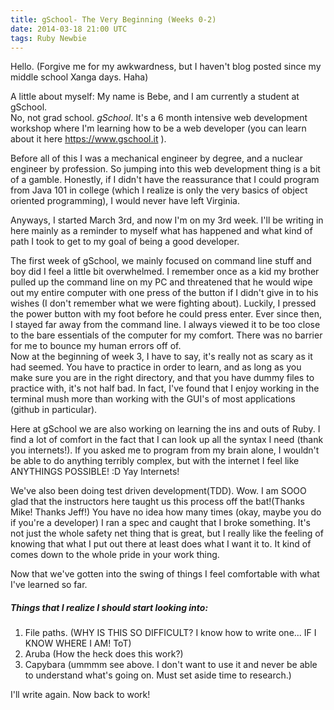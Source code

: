 ```yaml
---
title: gSchool- The Very Beginning (Weeks 0-2)
date: 2014-03-18 21:00 UTC
tags: Ruby Newbie
---
```


Hello. (Forgive me for my awkwardness, but I haven't blog posted since my middle school Xanga days. Haha)

A little about myself: My name is Bebe, and I am currently a student at gSchool.<br>
No, not grad school. <em>gSchool</em>. It's a 6 month intensive web development workshop where I'm learning how to be a web developer (you can learn about it here <a href="https://www.gschool.it"/>https://www.gschool.it</a> ).

Before all of this I was a mechanical engineer by degree, and a nuclear engineer by profession. So jumping into this web development thing is a bit of a gamble. Honestly, if I didn't have the reassurance that I could program from Java 101 in college (which I realize is only the very basics of object oriented programming), I would never have left Virginia.


Anyways, I started March 3rd, and now I'm on my 3rd week. I'll be writing in here mainly as a reminder to myself what has happened and what kind of path I took to get to my goal of being a good developer.


The first week of gSchool, we mainly focused on command line stuff and boy did I feel a little bit overwhelmed. I remember once as a kid my brother pulled up the command line on my PC and threatened that he would wipe out my entire computer with one press of the button if I didn't give in to his wishes (I don't remember what we were fighting about). Luckily, I pressed the power button with my foot before he could press enter. Ever since then, I stayed far away from the command line. I always viewed it to be too close to the bare essentials of the computer for my comfort. There was no barrier for me to bounce my human errors off of.<br>
Now at the beginning of week 3, I have to say, it's really not as scary as it had seemed. You have to practice in order to learn, and as long as you make sure you are in the right directory, and that you have dummy files to practice with, it's not half bad. In fact, I've found that I enjoy working in the terminal mush more than working with the GUI's of most applications (github in particular).

Here at gSchool we are also working on learning the ins and outs of Ruby. I find a lot of comfort in the fact that I can look up all the syntax I need (thank you internets!). If you asked me to program from my brain alone, I wouldn't be able to do anything terribly complex, but with the internet I feel like ANYTHINGS POSSIBLE! :D Yay Internets!

We've also been doing test driven development(TDD). Wow. I am SOOO glad that the instructors here taught us this process off the bat!(Thanks Mike! Thanks Jeff!) You have no idea how many times (okay, maybe you do if you're a developer) I ran a spec and caught that I broke something. It's not just the whole safety net thing that is great, but I really like the feeling of knowing that what I put out there at least does what I want it to. It kind of comes down to the whole pride in your work thing.

Now that we've gotten into the swing of things I feel comfortable with what I've learned so far.


<h5>Things that I realize I should start looking into:</h5>
<ol>
  <li> File paths. (WHY IS THIS SO DIFFICULT? I know how to write one... IF I KNOW WHERE I AM! ToT)</li>
  <li> Aruba (How the heck does this work?) </li>
  <li> Capybara (ummmm see above. I don't want to use it and never be able to understand what's going on. Must set aside time to research.)</li>
</ol>


I'll write again. Now back to work!
